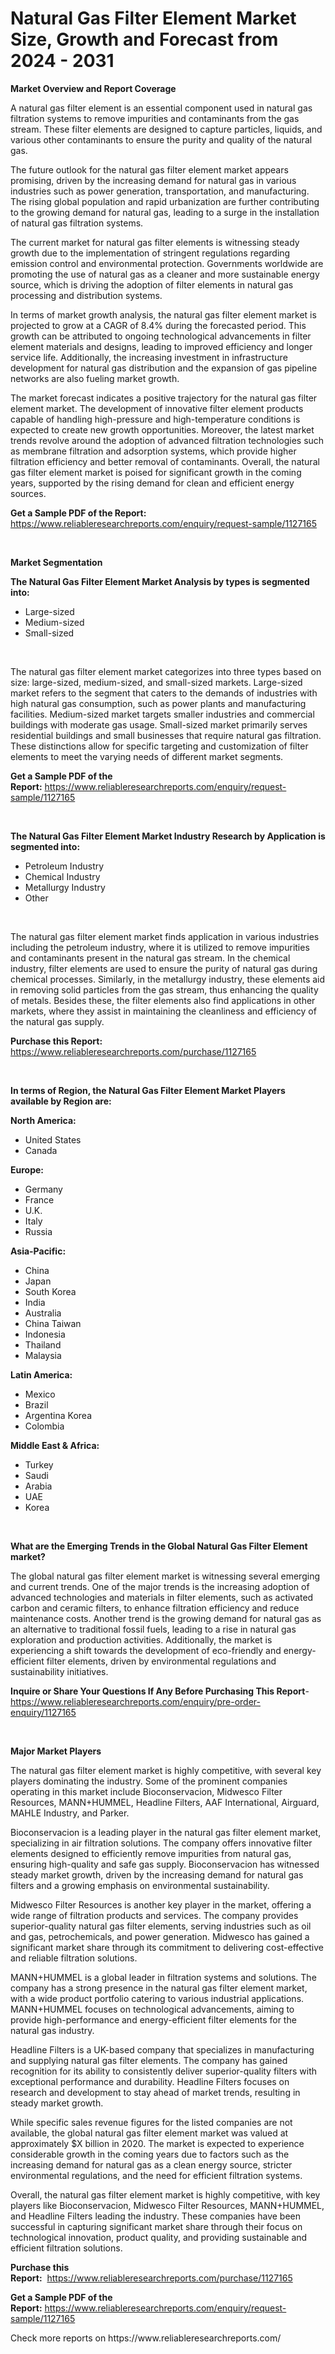 <p><h1>Natural Gas Filter Element Market Size, Growth and Forecast from 2024 - 2031</h1></p><p><strong>Market Overview and Report Coverage</strong></p>
<p><p>A natural gas filter element is an essential component used in natural gas filtration systems to remove impurities and contaminants from the gas stream. These filter elements are designed to capture particles, liquids, and various other contaminants to ensure the purity and quality of the natural gas.</p><p>The future outlook for the natural gas filter element market appears promising, driven by the increasing demand for natural gas in various industries such as power generation, transportation, and manufacturing. The rising global population and rapid urbanization are further contributing to the growing demand for natural gas, leading to a surge in the installation of natural gas filtration systems.</p><p>The current market for natural gas filter elements is witnessing steady growth due to the implementation of stringent regulations regarding emission control and environmental protection. Governments worldwide are promoting the use of natural gas as a cleaner and more sustainable energy source, which is driving the adoption of filter elements in natural gas processing and distribution systems.</p><p>In terms of market growth analysis, the natural gas filter element market is projected to grow at a CAGR of 8.4% during the forecasted period. This growth can be attributed to ongoing technological advancements in filter element materials and designs, leading to improved efficiency and longer service life. Additionally, the increasing investment in infrastructure development for natural gas distribution and the expansion of gas pipeline networks are also fueling market growth.</p><p>The market forecast indicates a positive trajectory for the natural gas filter element market. The development of innovative filter element products capable of handling high-pressure and high-temperature conditions is expected to create new growth opportunities. Moreover, the latest market trends revolve around the adoption of advanced filtration technologies such as membrane filtration and adsorption systems, which provide higher filtration efficiency and better removal of contaminants. Overall, the natural gas filter element market is poised for significant growth in the coming years, supported by the rising demand for clean and efficient energy sources.</p></p>
<p><strong>Get a Sample PDF of the Report:</strong> <a href="https://www.reliableresearchreports.com/enquiry/request-sample/1127165">https://www.reliableresearchreports.com/enquiry/request-sample/1127165</a></p>
<p>&nbsp;</p>
<p><strong>Market Segmentation</strong></p>
<p><strong>The Natural Gas Filter Element Market Analysis by types is segmented into:</strong></p>
<p><ul><li>Large-sized</li><li>Medium-sized</li><li>Small-sized</li></ul></p>
<p>&nbsp;</p>
<p><p>The natural gas filter element market categorizes into three types based on size: large-sized, medium-sized, and small-sized markets. Large-sized market refers to the segment that caters to the demands of industries with high natural gas consumption, such as power plants and manufacturing facilities. Medium-sized market targets smaller industries and commercial buildings with moderate gas usage. Small-sized market primarily serves residential buildings and small businesses that require natural gas filtration. These distinctions allow for specific targeting and customization of filter elements to meet the varying needs of different market segments.</p></p>
<p><strong>Get a Sample PDF of the Report:</strong>&nbsp;<a href="https://www.reliableresearchreports.com/enquiry/request-sample/1127165">https://www.reliableresearchreports.com/enquiry/request-sample/1127165</a></p>
<p>&nbsp;</p>
<p><strong>The Natural Gas Filter Element Market Industry Research by Application is segmented into:</strong></p>
<p><ul><li>Petroleum Industry</li><li>Chemical Industry</li><li>Metallurgy Industry</li><li>Other</li></ul></p>
<p>&nbsp;</p>
<p><p>The natural gas filter element market finds application in various industries including the petroleum industry, where it is utilized to remove impurities and contaminants present in the natural gas stream. In the chemical industry, filter elements are used to ensure the purity of natural gas during chemical processes. Similarly, in the metallurgy industry, these elements aid in removing solid particles from the gas stream, thus enhancing the quality of metals. Besides these, the filter elements also find applications in other markets, where they assist in maintaining the cleanliness and efficiency of the natural gas supply.</p></p>
<p><strong>Purchase this Report:</strong>&nbsp; <a href="https://www.reliableresearchreports.com/purchase/1127165">https://www.reliableresearchreports.com/purchase/1127165</a></p>
<p>&nbsp;</p>
<p><strong>In terms of Region, the Natural Gas Filter Element Market Players available by Region are:</strong></p>
<p>
    <p> <strong> North America: </strong>
        <ul>
            <li>United States</li>
            <li>Canada</li>
        </ul>
        </p> 
    <p> <strong> Europe: </strong>
        <ul>
            <li>Germany</li>
            <li>France</li>
            <li>U.K.</li>
            <li>Italy</li>
            <li>Russia</li>
        </ul>
        </p> 
    <p> <strong> Asia-Pacific: </strong>
        <ul>
            <li>China</li>
            <li>Japan</li>
            <li>South Korea</li>
            <li>India</li>
            <li>Australia</li>
            <li>China Taiwan</li>
            <li>Indonesia</li>
            <li>Thailand</li>
            <li>Malaysia</li>
        </ul>
        </p> 
    <p> <strong> Latin America: </strong>
        <ul>
            <li>Mexico</li>
            <li>Brazil</li>
            <li>Argentina Korea</li>
            <li>Colombia</li>
        </ul>
        </p> 
    <p> <strong> Middle East & Africa: </strong>
        <ul>
            <li>Turkey</li>
            <li>Saudi</li>
            <li>Arabia</li>
            <li>UAE</li>
            <li>Korea</li>
        </ul>
    </p>
    </p>
<p>&nbsp;</p>
<p><strong>What are the Emerging Trends in the Global Natural Gas Filter Element market?</strong></p>
<p><p>The global natural gas filter element market is witnessing several emerging and current trends. One of the major trends is the increasing adoption of advanced technologies and materials in filter elements, such as activated carbon and ceramic filters, to enhance filtration efficiency and reduce maintenance costs. Another trend is the growing demand for natural gas as an alternative to traditional fossil fuels, leading to a rise in natural gas exploration and production activities. Additionally, the market is experiencing a shift towards the development of eco-friendly and energy-efficient filter elements, driven by environmental regulations and sustainability initiatives.</p></p>
<p><strong>Inquire or Share Your Questions If Any Before Purchasing This Report</strong>- <a href="https://www.reliableresearchreports.com/enquiry/pre-order-enquiry/1127165">https://www.reliableresearchreports.com/enquiry/pre-order-enquiry/1127165</a></p>
<p>&nbsp;</p>
<p><strong>Major Market Players</strong></p>
<p><p>The natural gas filter element market is highly competitive, with several key players dominating the industry. Some of the prominent companies operating in this market include Bioconservacion, Midwesco Filter Resources, MANN+HUMMEL, Headline Filters, AAF International, Airguard, MAHLE Industry, and Parker.</p><p>Bioconservacion is a leading player in the natural gas filter element market, specializing in air filtration solutions. The company offers innovative filter elements designed to efficiently remove impurities from natural gas, ensuring high-quality and safe gas supply. Bioconservacion has witnessed steady market growth, driven by the increasing demand for natural gas filters and a growing emphasis on environmental sustainability.</p><p>Midwesco Filter Resources is another key player in the market, offering a wide range of filtration products and services. The company provides superior-quality natural gas filter elements, serving industries such as oil and gas, petrochemicals, and power generation. Midwesco has gained a significant market share through its commitment to delivering cost-effective and reliable filtration solutions.</p><p>MANN+HUMMEL is a global leader in filtration systems and solutions. The company has a strong presence in the natural gas filter element market, with a wide product portfolio catering to various industrial applications. MANN+HUMMEL focuses on technological advancements, aiming to provide high-performance and energy-efficient filter elements for the natural gas industry.</p><p>Headline Filters is a UK-based company that specializes in manufacturing and supplying natural gas filter elements. The company has gained recognition for its ability to consistently deliver superior-quality filters with exceptional performance and durability. Headline Filters focuses on research and development to stay ahead of market trends, resulting in steady market growth.</p><p>While specific sales revenue figures for the listed companies are not available, the global natural gas filter element market was valued at approximately $X billion in 2020. The market is expected to experience considerable growth in the coming years due to factors such as the increasing demand for natural gas as a clean energy source, stricter environmental regulations, and the need for efficient filtration systems.</p><p>Overall, the natural gas filter element market is highly competitive, with key players like Bioconservacion, Midwesco Filter Resources, MANN+HUMMEL, and Headline Filters leading the industry. These companies have been successful in capturing significant market share through their focus on technological innovation, product quality, and providing sustainable and efficient filtration solutions.</p></p>
<p><strong>Purchase this Report:</strong>&nbsp;&nbsp;<a href="https://www.reliableresearchreports.com/purchase/1127165">https://www.reliableresearchreports.com/purchase/1127165</a></p>
<p></p>
<p><strong>Get a Sample PDF of the Report:</strong>&nbsp;<a href="https://www.reliableresearchreports.com/enquiry/request-sample/1127165">https://www.reliableresearchreports.com/enquiry/request-sample/1127165</a></p>
<p>Check more reports on https://www.reliableresearchreports.com/</p>